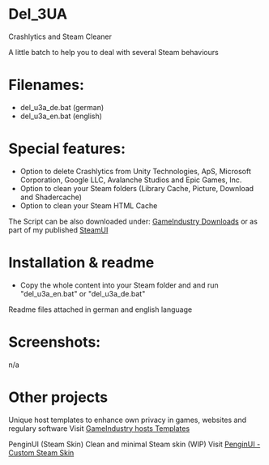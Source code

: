 # Del_3UA
Crashlytics and Steam Cleaner

A little batch to help you to deal with several Steam behaviours

# Filenames:
- del_u3a_de.bat (german)
- del_u3a_en.bat (english)

# Special features:
- Option to delete Crashlytics from Unity Technologies, ApS, Microsoft Corporation, Google LLC, Avalanche Studios and Epic Games, Inc.
- Option to clean your Steam folders (Library Cache, Picture, Download and Shadercache)
- Option to clean your Steam HTML Cache

The Script can be also downloaded under: <a href="https://www.gameindustry.eu/downloads/">GameIndustry Downloads</a> or as part of my published <a href="https://github.com/KodoPengin/PenginUI">SteamUI</a>

# Installation & readme
- Copy the whole content into your Steam folder and and run "del_u3a_en.bat" or "del_u3a_de.bat"

Readme files attached in german and english language

# Screenshots:
<p float="left">
n/a
</p>

# Other projects
Unique host templates to enhance own privacy in games, websites and regulary software
Visit <a href="https://github.com/KodoPengin/GameIndustry-hosts-Template">GameIndustry hosts Templates</a>

PenginUI (Steam Skin)
Clean and minimal Steam skin (WIP)
Visit <a href="https://github.com/KodoPengin/PenginUI">PenginUI - Custom Steam Skin</a>